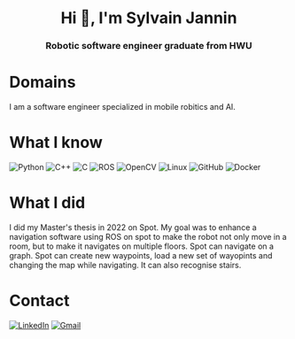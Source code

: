<h1 align="center">Hi 👋, I'm Sylvain Jannin</h1>
<h3 align="center"> Robotic software engineer graduate from HWU</h3>

# Domains
I am a software engineer specialized in mobile robitics and AI.
<!--

I'm a robotics software engineer. 
I did my study on mobile robotics
and my interests go also to AI and the link between robotics and AI

-->

# What I know

![Python](https://img.shields.io/badge/python-3670A0?style=for-the-badge&logo=python&logoColor=ffdd54)
![C++](https://img.shields.io/badge/c++-%2300599C.svg?style=for-the-badge&logo=c%2B%2B&logoColor=white)
![C](https://img.shields.io/badge/c-%2300599C.svg?style=for-the-badge&logo=c&logoColor=white)
![ROS](https://img.shields.io/badge/ros-192a49.svg?style=for-the-badge&logo=ros&logoColor=white)
![OpenCV](https://img.shields.io/badge/OpenCV-27338e?style=for-the-badge&logo=OpenCV&logoColor=white)
![Linux](https://img.shields.io/badge/Linux-FCC624?style=for-the-badge&logo=linux&logoColor=black)
![GitHub](https://img.shields.io/badge/GitHub-100000?style=for-the-badge&logo=github&logoColor=white)
![Docker](https://img.shields.io/badge/docker-%230db7ed.svg?style=for-the-badge&logo=docker&logoColor=white)

# What I did

I did my Master's thesis in 2022 on Spot. My goal was to enhance a navigation software using ROS on spot to make the robot not only move in a room, but to make it navigates on multiple floors. Spot can navigate on a graph. Spot can create new waypoints, load a new set of wayopints and changing the map while navigating. It can also recognise stairs. 

<!--As job, I am now working on the navigation system for a terrastrial robots.
-->
# Contact
<a href="https://www.linkedin.com/in/sylvain-jannin/?locale=en_US">![LinkedIn](https://img.shields.io/badge/LinkedIn-0077B5?style=for-the-badge&logo=linkedin&logoColor=white)</a>
<a href=mailto:sylvainjannin@gmail.com>![Gmail](https://img.shields.io/badge/sylvainjannin@gmail.com-D14836?style=for-the-badge&logo=gmail&logoColor=white)

<!--
**SylvainJnn/SylvainJnn** is a ✨ _special_ ✨ repository because its `README.md` (this file) appears on your GitHub profile.

Here are some ideas to get you started:

- 🔭 I’m currently working on ...
- 🌱 I’m currently learning ...
- 👯 I’m looking to collaborate on ...
- 🤔 I’m looking for help with ...
- 💬 Ask me about ...
- 📫 How to reach me: ...
- 😄 Pronouns: ...
- ⚡ Fun fact: ...
-->
